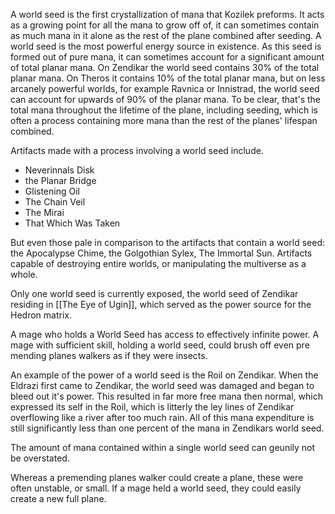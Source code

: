 A world seed is the first crystallization of mana that Kozilek preforms. It acts as a growing point for all the mana to grow off of, it can sometimes contain as much mana in it alone as the rest of the plane combined after seeding. A world seed is the most powerful energy source in existence. As this seed is formed out of pure mana, it can sometimes account for a significant amount of total planar mana. On Zendikar the world seed contains 30% of the total planar mana. On Theros it contains 10% of the total planar mana, but on less arcanely powerful worlds, for example Ravnica or Innistrad, the world seed can account for upwards of 90% of the planar mana. To be clear, that's the total mana throughout the lifetime of the plane, including seeding, which is often a process containing more mana than the rest of the planes' lifespan combined.


Artifacts made with a process involving a world seed include.

- Neverinnals Disk
- the Planar Bridge
-  Glistening Oil
- The Chain Veil
- The Mirai 
- That Which Was Taken

But even those pale in comparison to the artifacts that contain a world seed: the Apocalypse Chime, the Golgothian Sylex, The Immortal Sun. Artifacts capable of destroying entire worlds, or manipulating the multiverse  as a whole.

Only one world seed is currently exposed, the world seed of Zendikar residing in [[The Eye of Ugin]], which served as the power source for the Hedron matrix.

A mage who holds a World Seed has access to effectively infinite power. A mage with sufficient skill, holding a world seed, could brush off even pre mending planes walkers as if they were insects.

An example of the power of a world seed is the Roil on Zendikar.  When the Eldrazi first came to Zendikar, the world seed was damaged and began to bleed out it's power. This resulted in far more free mana then normal, which expressed its self in the Roil, which is litterly the ley lines of Zendikar overflowing like a river after too much rain. All of this mana expenditure is still significantly less than one percent of the mana in Zendikars world seed.

The amount of mana contained within a single world seed can geunily not be overstated. 

Whereas a premending planes walker could create a plane, these were often unstable, or small. If a mage held a world seed, they could easily create a new full plane.